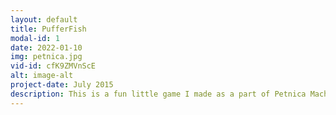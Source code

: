 ```yaml
---
layout: default
title: PufferFish
modal-id: 1
date: 2022-01-10
img: petnica.jpg
vid-id: cfK9ZMVnScE
alt: image-alt
project-date: July 2015
description: This is a fun little game I made as a part of Petnica Machine Learning Summer Institute 2015. We trained a deep recurrent model to recognize human faces and if folks are puffing their cheecks or not. The "puff" signal was used in a 2D side-scroller similar to Flappy Bird, in order to control the players character.
---
```

